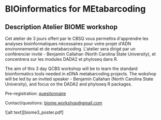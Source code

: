 # BIOinformatics for MEtabarcoding

## Description Atelier BIOME workshop
Cet atelier de 3 jours offert par le CBSQ vous permettra d'apprendre les analyses bioinformatiques nécessaires pour votre projet d'ADN environnemental et de metabarcoding. L'atelier sera dirigé par un conférencier invité - Benjamin Callahan (North Carolina State University), et concentrera sur les modules DADA2 et phyloseq dans R.

The aim of this 3 day QCBS workshop will be to learn the standard bioinformatics tools needed in eDNA metabarcoding projects. The wokshop will be led by an invited speaker - Benjamin Callahan (North Carolina State University), and focus on the DADA2 and phyloseq R packages.

Pre-registration: [quesitonnaire](https://docs.google.com/forms/d/1wp1WCI5MzewSUYRoM73Q8MY_sEqS8aCoyHBXXegd4H0/viewform?edit_requested=true)

Contact/questions: biome.workshop@gmail.com

![alt text][biome3_poster.pdf]
